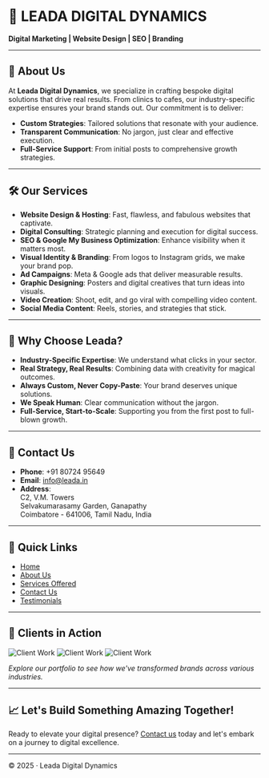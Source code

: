 # 🚀 LEADA DIGITAL DYNAMICS

**Digital Marketing | Website Design | SEO | Branding**

---

## 🎯 About Us

At **Leada Digital Dynamics**, we specialize in crafting bespoke digital solutions that drive real results. From clinics to cafes, our industry-specific expertise ensures your brand stands out. Our commitment is to deliver:

- **Custom Strategies**: Tailored solutions that resonate with your audience.
- **Transparent Communication**: No jargon, just clear and effective execution.
- **Full-Service Support**: From initial posts to comprehensive growth strategies.

---

## 🛠️ Our Services

- **Website Design & Hosting**: Fast, flawless, and fabulous websites that captivate.
- **Digital Consulting**: Strategic planning and execution for digital success.
- **SEO & Google My Business Optimization**: Enhance visibility when it matters most.
- **Visual Identity & Branding**: From logos to Instagram grids, we make your brand pop.
- **Ad Campaigns**: Meta & Google ads that deliver measurable results.
- **Graphic Designing**: Posters and digital creatives that turn ideas into visuals.
- **Video Creation**: Shoot, edit, and go viral with compelling video content.
- **Social Media Content**: Reels, stories, and strategies that stick.

---

## 🌟 Why Choose Leada?

- **Industry-Specific Expertise**: We understand what clicks in your sector.
- **Real Strategy, Real Results**: Combining data with creativity for magical outcomes.
- **Always Custom, Never Copy-Paste**: Your brand deserves unique solutions.
- **We Speak Human**: Clear communication without the jargon.
- **Full-Service, Start-to-Scale**: Supporting you from the first post to full-blown growth.

---

## 📍 Contact Us

- **Phone**: +91 80724 95649
- **Email**: [info@leada.in](mailto:info@leada.in)
- **Address**:  
  C2, V.M. Towers  
  Selvakumarasamy Garden, Ganapathy  
  Coimbatore - 641006, Tamil Nadu, India

---

## 🔗 Quick Links

- [Home](https://www.leada.in/)
- [About Us](https://www.leada.in/about-us)
- [Services Offered](https://www.leada.in/services)
- [Contact Us](https://www.leada.in/contact)
- [Testimonials](https://www.leada.in/testimonials)

---

## 📸 Clients in Action

![Client Work](https://www.leada.in/assets/images/clients/client1.jpg)
![Client Work](https://www.leada.in/assets/images/clients/client2.jpg)
![Client Work](https://www.leada.in/assets/images/clients/client3.jpg)

*Explore our portfolio to see how we've transformed brands across various industries.*

---

## 📈 Let's Build Something Amazing Together!

Ready to elevate your digital presence? [Contact us](mailto:info@leada.in) today and let's embark on a journey to digital excellence.

---

© 2025 · Leada Digital Dynamics
